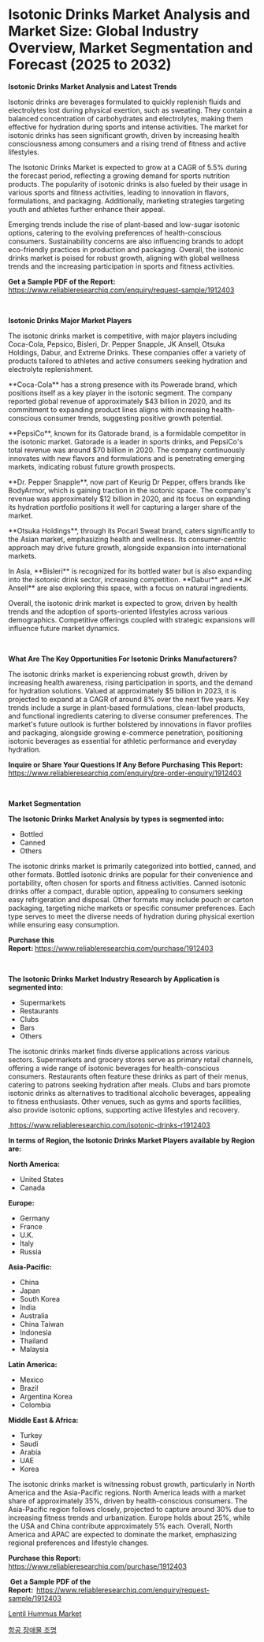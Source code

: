 <p><h1>Isotonic Drinks Market Analysis and Market Size: Global Industry Overview, Market Segmentation and Forecast (2025 to 2032)</h1></p><p><strong>Isotonic Drinks Market Analysis and Latest Trends</strong></p>
<p><p>Isotonic drinks are beverages formulated to quickly replenish fluids and electrolytes lost during physical exertion, such as sweating. They contain a balanced concentration of carbohydrates and electrolytes, making them effective for hydration during sports and intense activities. The market for isotonic drinks has seen significant growth, driven by increasing health consciousness among consumers and a rising trend of fitness and active lifestyles. </p><p>The Isotonic Drinks Market is expected to grow at a CAGR of 5.5% during the forecast period, reflecting a growing demand for sports nutrition products. The popularity of isotonic drinks is also fueled by their usage in various sports and fitness activities, leading to innovation in flavors, formulations, and packaging. Additionally, marketing strategies targeting youth and athletes further enhance their appeal. </p><p>Emerging trends include the rise of plant-based and low-sugar isotonic options, catering to the evolving preferences of health-conscious consumers. Sustainability concerns are also influencing brands to adopt eco-friendly practices in production and packaging. Overall, the isotonic drinks market is poised for robust growth, aligning with global wellness trends and the increasing participation in sports and fitness activities.</p></p>
<p><strong>Get a Sample PDF of the Report:&nbsp;</strong> <a href="https://www.reliableresearchiq.com/enquiry/request-sample/1912403?utm_campaign=99&utm_medium=2&utm_source=Github&utm_content=ia&utm_term=15022025&utm_id=isotonic-drinks">https://www.reliableresearchiq.com/enquiry/request-sample/1912403</a></p>
<p>&nbsp;</p>
<p><strong>Isotonic Drinks Major Market Players</strong></p>
<p><p>The isotonic drinks market is competitive, with major players including Coca-Cola, Pepsico, Bisleri, Dr. Pepper Snapple, JK Ansell, Otsuka Holdings, Dabur, and Extreme Drinks. These companies offer a variety of products tailored to athletes and active consumers seeking hydration and electrolyte replenishment.</p><p>**Coca-Cola** has a strong presence with its Powerade brand, which positions itself as a key player in the isotonic segment. The company reported global revenue of approximately $43 billion in 2020, and its commitment to expanding product lines aligns with increasing health-conscious consumer trends, suggesting positive growth potential.</p><p>**PepsiCo**, known for its Gatorade brand, is a formidable competitor in the isotonic market. Gatorade is a leader in sports drinks, and PepsiCo's total revenue was around $70 billion in 2020. The company continuously innovates with new flavors and formulations and is penetrating emerging markets, indicating robust future growth prospects.</p><p>**Dr. Pepper Snapple**, now part of Keurig Dr Pepper, offers brands like BodyArmor, which is gaining traction in the isotonic space. The company's revenue was approximately $12 billion in 2020, and its focus on expanding its hydration portfolio positions it well for capturing a larger share of the market.</p><p>**Otsuka Holdings**, through its Pocari Sweat brand, caters significantly to the Asian market, emphasizing health and wellness. Its consumer-centric approach may drive future growth, alongside expansion into international markets.</p><p>In Asia, **Bisleri** is recognized for its bottled water but is also expanding into the isotonic drink sector, increasing competition. **Dabur** and **JK Ansell** are also exploring this space, with a focus on natural ingredients.</p><p>Overall, the isotonic drink market is expected to grow, driven by health trends and the adoption of sports-oriented lifestyles across various demographics. Competitive offerings coupled with strategic expansions will influence future market dynamics.</p></p>
<p>&nbsp;</p>
<p><strong>What Are The Key Opportunities For Isotonic Drinks Manufacturers?</strong></p>
<p><p>The isotonic drinks market is experiencing robust growth, driven by increasing health awareness, rising participation in sports, and the demand for hydration solutions. Valued at approximately $5 billion in 2023, it is projected to expand at a CAGR of around 8% over the next five years. Key trends include a surge in plant-based formulations, clean-label products, and functional ingredients catering to diverse consumer preferences. The market's future outlook is further bolstered by innovations in flavor profiles and packaging, alongside growing e-commerce penetration, positioning isotonic beverages as essential for athletic performance and everyday hydration.</p></p>
<p><strong>Inquire or Share Your Questions If Any Before Purchasing This Report:</strong> <a href="https://www.reliableresearchiq.com/enquiry/pre-order-enquiry/1912403?utm_campaign=99&utm_medium=2&utm_source=Github&utm_content=ia&utm_term=15022025&utm_id=isotonic-drinks">https://www.reliableresearchiq.com/enquiry/pre-order-enquiry/1912403</a></p>
<p>&nbsp;</p>
<p><strong>Market Segmentation</strong></p>
<p><strong>The Isotonic Drinks Market Analysis by types is segmented into:</strong></p>
<p><ul><li>Bottled</li><li>Canned</li><li>Others</li></ul></p>
<p><p>The isotonic drinks market is primarily categorized into bottled, canned, and other formats. Bottled isotonic drinks are popular for their convenience and portability, often chosen for sports and fitness activities. Canned isotonic drinks offer a compact, durable option, appealing to consumers seeking easy refrigeration and disposal. Other formats may include pouch or carton packaging, targeting niche markets or specific consumer preferences. Each type serves to meet the diverse needs of hydration during physical exertion while ensuring easy consumption.</p></p>
<p><strong>Purchase this Report:&nbsp;</strong><a href="https://www.reliableresearchiq.com/purchase/1912403?utm_campaign=99&utm_medium=2&utm_source=Github&utm_content=ia&utm_term=15022025&utm_id=isotonic-drinks">https://www.reliableresearchiq.com/purchase/1912403</a></p>
<p>&nbsp;</p>
<p><strong>The Isotonic Drinks Market Industry Research by Application is segmented into:</strong></p>
<p><ul><li>Supermarkets</li><li>Restaurants</li><li>Clubs</li><li>Bars</li><li>Others</li></ul></p>
<p><p>The isotonic drinks market finds diverse applications across various sectors. Supermarkets and grocery stores serve as primary retail channels, offering a wide range of isotonic beverages for health-conscious consumers. Restaurants often feature these drinks as part of their menus, catering to patrons seeking hydration after meals. Clubs and bars promote isotonic drinks as alternatives to traditional alcoholic beverages, appealing to fitness enthusiasts. Other venues, such as gyms and sports facilities, also provide isotonic options, supporting active lifestyles and recovery.</p></p>
<p><a href="https://www.reliableresearchiq.com/isotonic-drinks-r1912403?utm_campaign=99&utm_medium=2&utm_source=Github&utm_content=ia&utm_term=15022025&utm_id=isotonic-drinks">&nbsp;https://www.reliableresearchiq.com/isotonic-drinks-r1912403</a></p>
<p><strong>In terms of Region, the Isotonic Drinks Market Players available by Region are:</strong></p>
<p>
    <p> <strong> North America: </strong>
        <ul>
            <li>United States</li>
            <li>Canada</li>
        </ul>
        </p> 
    <p> <strong> Europe: </strong>
        <ul>
            <li>Germany</li>
            <li>France</li>
            <li>U.K.</li>
            <li>Italy</li>
            <li>Russia</li>
        </ul>
        </p> 
    <p> <strong> Asia-Pacific: </strong>
        <ul>
            <li>China</li>
            <li>Japan</li>
            <li>South Korea</li>
            <li>India</li>
            <li>Australia</li>
            <li>China Taiwan</li>
            <li>Indonesia</li>
            <li>Thailand</li>
            <li>Malaysia</li>
        </ul>
        </p> 
    <p> <strong> Latin America: </strong>
        <ul>
            <li>Mexico</li>
            <li>Brazil</li>
            <li>Argentina Korea</li>
            <li>Colombia</li>
        </ul>
        </p> 
    <p> <strong> Middle East & Africa: </strong>
        <ul>
            <li>Turkey</li>
            <li>Saudi</li>
            <li>Arabia</li>
            <li>UAE</li>
            <li>Korea</li>
        </ul>
    </p>
    </p>
<p><p>The isotonic drinks market is witnessing robust growth, particularly in North America and the Asia-Pacific regions. North America leads with a market share of approximately 35%, driven by health-conscious consumers. The Asia-Pacific region follows closely, projected to capture around 30% due to increasing fitness trends and urbanization. Europe holds about 25%, while the USA and China contribute approximately 5% each. Overall, North America and APAC are expected to dominate the market, emphasizing regional preferences and lifestyle changes.</p></p>
<p><strong>Purchase this Report: </strong><a href="https://www.reliableresearchiq.com/purchase/1912403?utm_campaign=99&utm_medium=2&utm_source=Github&utm_content=ia&utm_term=15022025&utm_id=isotonic-drinks">https://www.reliableresearchiq.com/purchase/1912403</a></p>
<p>&nbsp;<strong>Get a Sample PDF of the Report:&nbsp;&nbsp;</strong><a href="https://www.reliableresearchiq.com/enquiry/request-sample/1912403?utm_campaign=99&utm_medium=2&utm_source=Github&utm_content=ia&utm_term=15022025&utm_id=isotonic-drinks">https://www.reliableresearchiq.com/enquiry/request-sample/1912403</a></p>
<p><strong></strong></p>
<p><p><a href="https://github.com/kryshaprilbb/Market-Research-Report-List-1/blob/main/lentil-hummus-market.md?utm_campaign=99&utm_medium=2&utm_source=Github&utm_content=ia&utm_term=15022025&utm_id=isotonic-drinks">Lentil Hummus Market</a></p><p><a href="https://github.com/sougarounis/Market-Research-Report-List-7/blob/main/932435637227.md?utm_campaign=99&utm_medium=2&utm_source=Github&utm_content=ia&utm_term=15022025&utm_id=isotonic-drinks">항공 장애물 조명</a></p></p>